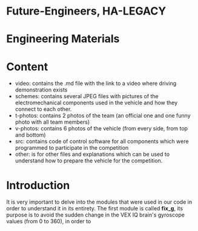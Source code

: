# Future-Engineers, HA-LEGACY

# Engineering Materials


# Content
- video: contains the .md file with the link to a video where driving demonstration exists
- schemes: contains several JPEG files with pictures of the electromechanical components used in the vehicle and how they connect to each other.
- t-photos:  contains 2 photos of the team (an official one and one funny photo with all team members)
- v-photos: contains 6 photos of the vehicle (from every side, from top and bottom)
- src: contains code of control software for all components which were programmed to participate in the competition
- other: is for other files and explanations which can be used to understand how to prepare the vehicle for the competition. 

# Introduction 
It is very important to delve into the modules that were used in our code in order to understand it in its entirety. The first module is called **fix_g**, its purpose is to avoid the sudden change in the VEX IQ brain's gyroscope values (from 0 to 360), in order to 
